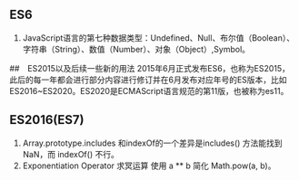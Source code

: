 ## ES6
1. JavaScript语言的第七种数据类型：Undefined、Null、布尔值（Boolean）、字符串（String）、数值（Number）、对象（Object）,Symbol。
 

##　ES2015以及后续一些新的用法
2015年6月正式发布ES6，也称为ES2015，此后的每一年都会进行部分内容进行修订并在6月发布对应年号的ES版本，比如ES2016~ES2020。ES2020是ECMAScript语言规范的第11版，也被称为es11。



## ES2016(ES7)
1. Array.prototype.includes
和indexOf的一个差异是includes() 方法能找到 NaN，而 indexOf() 不行。
2. Exponentiation Operator 求冥运算
使用 a ** b 简化 Math.pow(a, b)。
